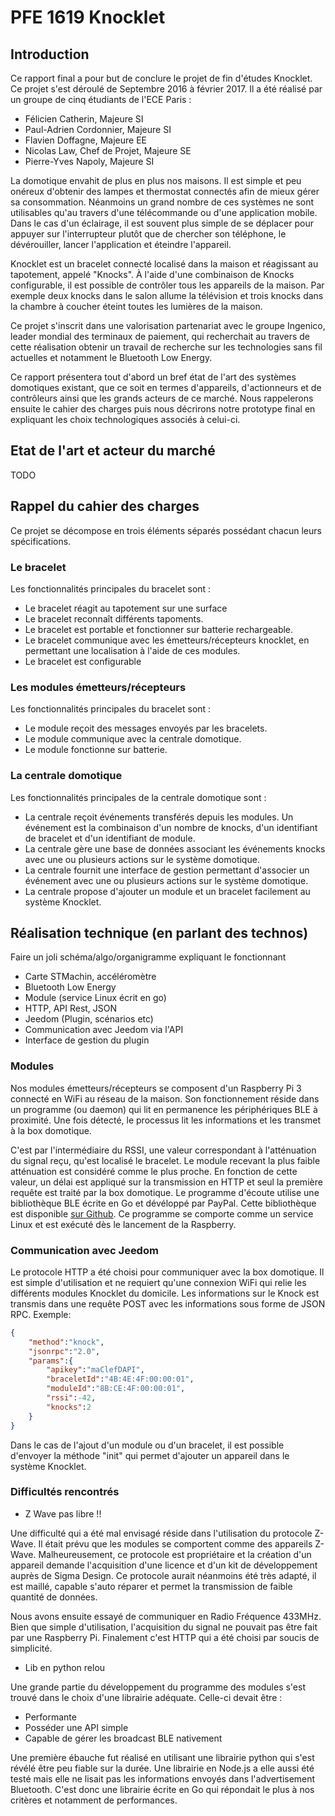 # PFE 1619 Knocklet
## Introduction

Ce rapport final a pour but de conclure le projet de fin d'études Knocklet. Ce projet s'est déroulé de Septembre 2016 à février 2017. Il a été réalisé par un groupe de cinq étudiants de l'ECE Paris :

* Félicien Catherin, Majeure SI
* Paul-Adrien Cordonnier, Majeure SI
* Flavien Doffagne, Majeure EE
* Nicolas Law, Chef de Projet, Majeure SE
* Pierre-Yves Napoly, Majeure SI

La domotique envahit de plus en plus nos maisons. Il est simple et peu onéreux d'obtenir des lampes et thermostat connectés afin de mieux gérer sa consommation. Néanmoins un grand nombre de ces systèmes ne sont utilisables qu'au travers d'une télécommande ou d'une application mobile. Dans le cas d'un éclairage, il est souvent plus simple de se déplacer pour appuyer sur l'interrupteur plutôt que de chercher son téléphone, le dévérouiller, lancer l'application et éteindre l'appareil.

Knocklet est un bracelet connecté localisé dans la maison et réagissant au tapotement, appelé "Knocks". À l'aide d'une combinaison de Knocks configurable, il est possible de contrôler tous les appareils de la maison. Par exemple deux knocks dans le salon allume la télévision et trois knocks dans la chambre à coucher éteint toutes les lumières de la maison.

Ce projet s'inscrit dans une valorisation partenariat avec le groupe Ingenico, leader mondial des terminaux de paiement, qui  recherchait au travers de cette réalisation obtenir un travail de recherche sur les technologies sans fil actuelles et notamment le Bluetooth Low Energy.

Ce rapport présentera tout d'abord un bref état de l'art des systèmes domotiques existant, que ce soit en termes d'appareils, d'actionneurs et de contrôleurs ainsi que les grands acteurs de ce marché. Nous rappelerons ensuite le cahier des charges puis nous décrirons notre prototype final en expliquant les choix technologiques associés à celui-ci.

## Etat de l'art et acteur du marché

TODO

## Rappel du cahier des charges

Ce projet se décompose en trois éléments séparés possédant chacun leurs spécifications.

### Le bracelet

Les fonctionnalités principales du bracelet sont :

* Le bracelet réagit au tapotement sur une surface
* Le bracelet reconnaît différents tapoments.
* Le bracelet est portable et fonctionner sur batterie rechargeable.
* Le bracelet communique avec les émetteurs/récepteurs knocklet, en permettant une localisation à l'aide de ces modules.
* Le bracelet est configurable

### Les modules émetteurs/récepteurs

Les fonctionnalités principales du bracelet sont :

* Le module reçoit des messages envoyés par les bracelets.
* Le module communique avec la centrale domotique.
* Le module fonctionne sur batterie.

### La centrale domotique

Les fonctionnalités principales de la centrale domotique sont :

* La centrale reçoit événements transférés depuis les modules. Un événement est la combinaison d'un nombre de knocks, d'un identifiant de bracelet et d'un identifiant de  module.
* La centrale gère une base de données associant les événements knocks avec une ou plusieurs actions sur le système domotique.
* La centrale fournit une interface de gestion permettant d'associer un événement avec une ou plusieurs actions sur le système domotique.
* La centrale propose d'ajouter un module et un bracelet facilement au système Knocklet.

## Réalisation technique (en parlant des technos)

Faire un joli schéma/algo/organigramme expliquant le fonctionnant

* Carte STMachin, accéléromètre
* Bluetooth Low Energy
* Module (service Linux écrit en go)
* HTTP, API Rest, JSON
* Jeedom (Plugin, scénarios etc)
* Communication avec Jeedom via l'API
* Interface de gestion du plugin

### Modules

Nos modules émetteurs/récepteurs se composent d'un Raspberry Pi 3 connecté en WiFi au réseau de la maison. Son fonctionnement réside dans un programme (ou daemon) qui lit en permanence les périphériques BLE à proximité. Une fois détecté, le processus lit les informations et les transmet à la box domotique.

C'est par l'intermédiaire du RSSI, une valeur correspondant à l'atténuation du signal reçu, qu'est localisé le bracelet. Le module recevant la plus faible atténuation est considéré comme le plus proche. En fonction de cette valeur, un délai est appliqué sur la transmission en HTTP et seul la première requête est traité par la box domotique. Le programme d'écoute utilise une bibliothèque BLE écrite en Go et dévéloppé par PayPal. Cette bibliothèque est disponible [sur Github](https://github.com/paypal/gatt). Ce programme se comporte comme un service Linux et est exécuté dès le lancement de la Raspberry.

### Communication avec Jeedom

Le protocole HTTP a été choisi pour communiquer avec la box domotique. Il est simple d'utilisation et ne requiert qu'une connexion WiFi qui relie les différents modules Knocklet du domicile. Les informations sur le Knock est transmis dans une requête POST avec les informations sous forme de JSON RPC. Exemple:

```JSON
{
	"method":"knock",
	"jsonrpc":"2.0",
	"params":{
		"apikey":"maClefDAPI",
		"braceletId":"4B:4E:4F:00:00:01",
		"moduleId":"8B:CE:4F:00:00:01",
		"rssi":-42,
		"knocks":2
	}
}

```

Dans le cas de l'ajout d'un module ou d'un bracelet, il est possible d'envoyer la méthode "init" qui permet d'ajouter un appareil dans le système Knocklet.


### Difficultés rencontrés

* Z Wave pas libre !!

Une difficulté qui a été mal envisagé réside dans l'utilisation du protocole Z-Wave.  Il était prévu que les modules se comportent comme des appareils Z-Wave. Malheureusement, ce protocole est propriétaire et la création d'un appareil demande l'acquisition d'une licence et d'un kit de développement auprès de Sigma Design. Ce protocole aurait néanmoins été très adapté, il est maillé, capable s'auto réparer et permet la transmission de faible quantité de données.

Nous avons ensuite essayé de communiquer en Radio Fréquence 433MHz. Bien que simple d'utilisation, l'acquisition du signal ne pouvait pas être fait par une Raspberry Pi. Finalement c'est HTTP qui a été choisi par soucis de simplicité.

* Lib en python relou

Une grande partie du développement du programme des modules s'est trouvé dans le choix d'une librairie adéquate. Celle-ci devait être :
* Performante
* Posséder une API simple
* Capable de gérer les broadcast BLE nativement

Une première ébauche fut réalisé en utilisant une librairie python qui s'est révélé être peu fiable sur la durée. Une librairie en Node.js a elle aussi été testé mais elle ne lisait pas les informations envoyés dans l'advertisement Bluetooth. C'est donc une librairie écrite en Go qui répondait le plus à nos critères et notamment de performances. 
